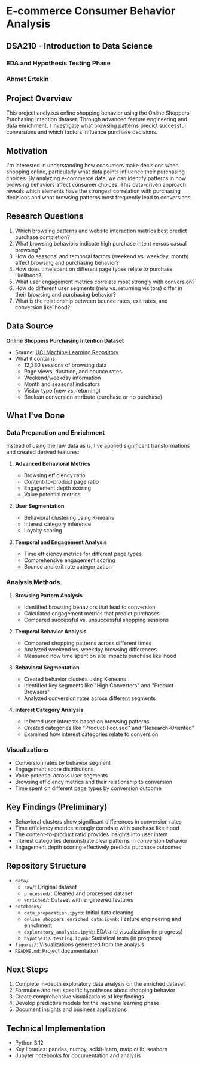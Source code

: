 # E-commerce Consumer Behavior Analysis

## DSA210 - Introduction to Data Science
### EDA and Hypothesis Testing Phase
### Ahmet Ertekin

## Project Overview
This project analyzes online shopping behavior using the Online Shoppers Purchasing Intention dataset. Through advanced feature engineering and data enrichment, I investigate what browsing patterns predict successful conversions and which factors influence purchase decisions.

## Motivation
I'm interested in understanding how consumers make decisions when shopping online, particularly what data points influence their purchasing choices. By analyzing e-commerce data, we can identify patterns in how browsing behaviors affect consumer choices. This data-driven approach reveals which elements have the strongest correlation with purchasing decisions and what browsing patterns most frequently lead to conversions.

## Research Questions
1. Which browsing patterns and website interaction metrics best predict purchase completion?
2. What browsing behaviors indicate high purchase intent versus casual browsing?
3. How do seasonal and temporal factors (weekend vs. weekday, month) affect browsing and purchasing behavior?
4. How does time spent on different page types relate to purchase likelihood?
5. What user engagement metrics correlate most strongly with conversion?
6. How do different user segments (new vs. returning visitors) differ in their browsing and purchasing behavior?
7. What is the relationship between bounce rates, exit rates, and conversion likelihood?

## Data Source
**Online Shoppers Purchasing Intention Dataset**
- Source: [UCI Machine Learning Repository](https://archive.ics.uci.edu/dataset/468/online+shoppers+purchasing+intention+dataset)
- What it contains:
  - 12,330 sessions of browsing data
  - Page views, duration, and bounce rates
  - Weekend/weekday information
  - Month and seasonal indicators
  - Visitor type (new vs. returning)
  - Boolean conversion attribute (purchase or no purchase)

## What I've Done

### Data Preparation and Enrichment
Instead of using the raw data as is, I've applied significant transformations and created derived features:

1. **Advanced Behavioral Metrics**
   - Browsing efficiency ratio
   - Content-to-product page ratio
   - Engagement depth scoring
   - Value potential metrics

2. **User Segmentation**
   - Behavioral clustering using K-means
   - Interest category inference
   - Loyalty scoring

3. **Temporal and Engagement Analysis**
   - Time efficiency metrics for different page types
   - Comprehensive engagement scoring
   - Bounce and exit rate categorization

### Analysis Methods
1. **Browsing Pattern Analysis**
   - Identified browsing behaviors that lead to conversion
   - Calculated engagement metrics that predict purchases
   - Compared successful vs. unsuccessful shopping sessions

2. **Temporal Behavior Analysis**
   - Compared shopping patterns across different times
   - Analyzed weekend vs. weekday browsing differences
   - Measured how time spent on site impacts purchase likelihood

3. **Behavioral Segmentation**
   - Created behavior clusters using K-means
   - Identified key segments like "High Converters" and "Product Browsers"
   - Analyzed conversion rates across different segments

4. **Interest Category Analysis**
   - Inferred user interests based on browsing patterns
   - Created categories like "Product-Focused" and "Research-Oriented"
   - Examined how interest categories relate to conversion

### Visualizations
- Conversion rates by behavior segment
- Engagement score distributions
- Value potential across user segments
- Browsing efficiency metrics and their relationship to conversion
- Time spent on different page types by conversion outcome

## Key Findings (Preliminary)
- Behavioral clusters show significant differences in conversion rates
- Time efficiency metrics strongly correlate with purchase likelihood
- The content-to-product ratio provides insights into user intent
- Interest categories demonstrate clear patterns in conversion behavior
- Engagement depth scoring effectively predicts purchase outcomes

## Repository Structure
- `data/`
  - `raw/`: Original dataset
  - `processed/`: Cleaned and processed dataset
  - `enriched/`: Dataset with engineered features
- `notebooks/`
  - `data_preparation.ipynb`: Initial data cleaning
  - `online_shoppers_enriched_data.ipynb`: Feature engineering and enrichment
  - `exploratory_analysis.ipynb`: EDA and visualization (in progress)
  - `hypothesis_testing.ipynb`: Statistical tests (in progress)
- `figures/`: Visualizations generated from the analysis
- `README.md`: Project documentation

## Next Steps
1. Complete in-depth exploratory data analysis on the enriched dataset
2. Formulate and test specific hypotheses about shopping behavior
3. Create comprehensive visualizations of key findings
4. Develop predictive models for the machine learning phase
5. Document insights and business applications

## Technical Implementation
- Python 3.12
- Key libraries: pandas, numpy, scikit-learn, matplotlib, seaborn
- Jupyter notebooks for documentation and analysis
